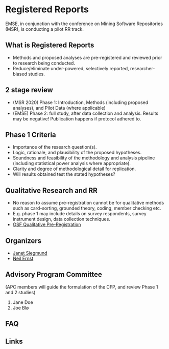 # Registered Reports 
EMSE, in conjunction with the conference on Mining Software Repositories (MSR), is conducting a pilot RR track. 

## What is Registered Reports
* Methods and proposed analyses are pre-registered and reviewed prior to research being conducted.
* Reduce/eliminate under-powered, selectively reported, researcher-biased studies.

## 2 stage review
* (MSR 2020) Phase 1: Introduction, Methods (including proposed analyses), and Pilot Data (where applicable)
* (EMSE) Phase 2: full study, after data collection and analysis. Results may be negative! Publication happens if protocol adhered to.

## Phase 1 Criteria
* Importance of the research question(s).
* Logic, rationale, and plausibility of the proposed hypotheses.
* Soundness and feasibility of the methodology and analysis pipeline (including statistical power analysis where appropriate).
* Clarity and degree of methodological detail for replication.
* Will results obtained test the stated hypotheses?

## Qualitative Research and RR
* No reason to assume pre-registration cannot be for qualitative methods such as card-sorting, grounded theory, coding, member checking etc.
* E.g. phase 1 may include details on survey respondents, survey instrument design, data collection techniques.
* [OSF Qualitative Pre-Registration](https://osf.io/j7ghv/)

## Organizers
* [Janet Siegmund](https://www.infosun.fim.uni-passau.de/se/people-jsiegmund.php)
* [Neil Ernst](https://www.neilernst.net)

## Advisory Program Committee
(APC members will guide the formulation of the CFP, and review Phase 1 and 2 studies)

1. Jane Doe
2. Joe Blø

## FAQ

## Links
